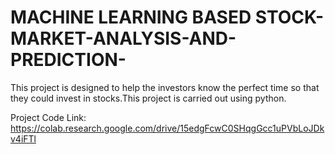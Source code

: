 # MACHINE LEARNING BASED STOCK-MARKET-ANALYSIS-AND-PREDICTION-
This project is designed to help the investors know the perfect time so that they could invest in stocks.This project is carried out using python.


Project Code Link:    https://colab.research.google.com/drive/15edgFcwC0SHqgGcc1uPVbLoJDkv4iFTl
